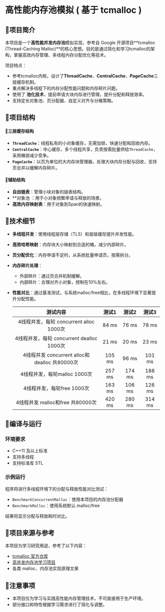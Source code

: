 # 高性能内存池模拟 ( 基于 tcmalloc )

## :open_book:项目简介

本项目是一个**高性能并发内存池**模拟实现，参考自 Google 开源项目**tcmalloc (Thread-Caching Malloc)**的核心思想。目的是通过简化和学习tcmalloc的架构，掌握高效内存管理、多线程内存分配优化等技术。

项目特点：

- 参考tcmalloc内核，设计了**ThreadCache**、**CentralCache**、**PageCache**三层缓存机制。
- 重点解决多线程下的内存分配性能问题和内存碎片问题。
- 使用了 **池化技术**，提前申请大块内存进行管理，提升分配和释放效率。
- 支持定长对象池、页分配器、自定义对齐与分桶策略。

## :open_book:项目结构

#### :file_folder:三层缓存结构

- **`ThreadCache`**：线程私有的小对象缓存，无需加锁，快速分配和回收内存。
- **`CentralCache`**：中心缓存，多个线程共享，负责按需批量供给`ThreadCache`，采用桶锁减少竞争。
- **`PageCache`**：以页为单位的大内存块管理器，处理大块内存分配与回收，支持页合并以缓解内存碎片。

#### :file_folder:辅助结构

- **自由链表**：管理小块对象的链表结构。
- **对象池 ：用于小对象频繁申请与释放的场景。
- **高效内存映射表**：用于对象到Span的快速映射。

## :open_book:技术细节

- **多线程并发**：使用线程层存储（TLS）和层级缓存提升并发性能。

- **高效哈希映射**：内存块大小映射到合适的桶，减少内部碎片。

- **页分配优化**：内存申请不足时，从系统批量申请页，按需拆分。

- **内存碎片处理**：

  - 外部碎片：通过页合并机制缓解。
  - 内部碎片：合理对齐小对象，控制在10%左右。

- **性能对比**：通过基准测试，与系统malloc/free相比，在多线程环境下显著提升分配性能。

  |                   测试内容                    | 测试1  | 测试2  | 测试3  |
  | :-------------------------------------------: | :----: | :----: | :----: |
  |    4线程并发，每轮 concurrent alloc 1000次    | 84 ms  | 76 ms  | 78 ms  |
  |   4线程并发，每轮 concurrent dealloc 1000次   | 21 ms  | 20 ms  | 23 ms  |
  | 4线程并发 concurrent alloc和dealloc 共80000次 | 105 ms | 96 ms  | 101 ms |
  |         4线程并发，每轮malloc 1000次          | 257 ms | 174 ms | 188 ms |
  |          4线程并发，每轮free 1000次           | 163 ms | 106 ms | 126 ms |
  |       4线程并发 malloc和free 共80000次        | 420 ms | 280 ms | 314 ms |

## :open_book:编译与运行

### 环境要求

- C++11 及以上标准
- 支持多线程
- 支持标准库 STL

### 示例运行

程序将进行多线程环境下的分配与释放性能对比测试：

- `BenchmarkConcurrentMalloc`：使用本项目的内存池分配器
- `BenchmarkMalloc`：使用系统默认 malloc/free

结果将显示分配与释放耗时对比。

## :open_book:项目来源与参考

本项目为学习研究用途，参考了以下内容：

- [tcmalloc 官方仓库](https://gitee.com/mirrors/tcmalloc)
- [高并发内存池学习项目](https://gitee.com/HGtz2222/bitproject/tree/master)
- 各类 malloc、内存池实现原理文章

## :open_book:注意事项

- 本项目仅为学习与实践高性能内存管理技术，不可直接用于生产环境。
- 部分接口和特性根据学习需求进行了简化与调整。